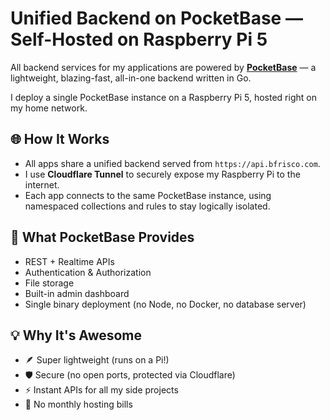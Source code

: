 # Unified Backend on PocketBase — Self-Hosted on Raspberry Pi 5

All backend services for my applications are powered by **[PocketBase](https://pocketbase.io/)** — a lightweight, blazing-fast, all-in-one backend written in Go.

I deploy a single PocketBase instance on a Raspberry Pi 5, hosted right on my home network.

## 🌐 How It Works
- All apps share a unified backend served from `https://api.bfrisco.com`.
- I use **Cloudflare Tunnel** to securely expose my Raspberry Pi to the internet.
- Each app connects to the same PocketBase instance, using namespaced collections and rules to stay logically isolated.

## 🧰 What PocketBase Provides

- REST + Realtime APIs
- Authentication & Authorization
- File storage
- Built-in admin dashboard
- Single binary deployment (no Node, no Docker, no database server)

## 💡 Why It's Awesome
- 🪶 Super lightweight (runs on a Pi!)
- 🛡️ Secure (no open ports, protected via Cloudflare)
- ⚡ Instant APIs for all my side projects
- 🔌 No monthly hosting bills

